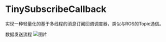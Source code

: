 
# TinySubscribeCallback
实现一种轻量化的基于多线程的消息订阅回调调度器，类似与ROS的Topic通信。

数据发送流程
![图片](https://user-images.githubusercontent.com/57535031/215344686-a9828ca1-67a2-41d5-9a70-c1568931fb8d.png)
